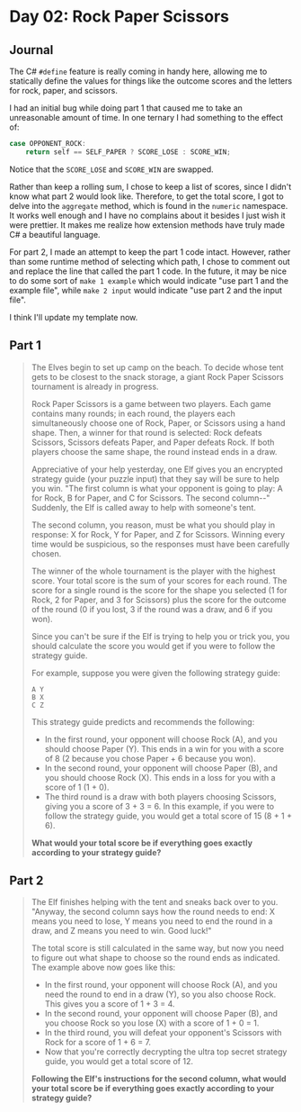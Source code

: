 # Day 02: Rock Paper Scissors

## Journal

The C# `#define` feature is really coming in handy here, allowing me to statically define the values for things like the outcome scores and the letters for rock, paper, and scissors.

I had an initial bug while doing part 1 that caused me to take an unreasonable amount of time. In one ternary I had something to the effect of:

```c++
case OPPONENT_ROCK:
    return self == SELF_PAPER ? SCORE_LOSE : SCORE_WIN;
```

Notice that the `SCORE_LOSE` and `SCORE_WIN` are swapped.

Rather than keep a rolling sum, I chose to keep a list of scores, since I didn't know what part 2 would look like. Therefore, to get the total score, I got to delve into the `aggregate` method, which is found in the `numeric` namespace. It works well enough and I have no complains about it besides I just wish it were prettier. It makes me realize how extension methods have truly made C# a beautiful language.

For part 2, I made an attempt to keep the part 1 code intact. However, rather than some runtime method of selecting which path, I chose to comment out and replace the line
that called the part 1 code.
In the future, it may be nice to do some sort of `make 1 example` which would indicate "use part 1 and the example file", while `make 2 input` would indicate
"use part 2 and the input file".

I think I'll update my template now.

## Part 1

> The Elves begin to set up camp on the beach. To decide whose tent gets to be closest to the snack storage, a giant Rock Paper Scissors tournament is already in progress.
> 
> Rock Paper Scissors is a game between two players. Each game contains many rounds; in each round, the players each simultaneously choose one of Rock, Paper, or Scissors using a hand shape. Then, a winner for that round is selected: Rock defeats Scissors, Scissors defeats Paper, and Paper defeats Rock. If both players choose the same shape, the round instead ends in a draw.
> 
> Appreciative of your help yesterday, one Elf gives you an encrypted strategy guide (your puzzle input) that they say will be sure to help you win. "The first column is what your opponent is going to play: A for Rock, B for Paper, and C for Scissors. The second column--" Suddenly, the Elf is called away to help with someone's tent.
> 
> The second column, you reason, must be what you should play in response: X for Rock, Y for Paper, and Z for Scissors. Winning every time would be suspicious, so the responses must have been carefully chosen.
> 
> The winner of the whole tournament is the player with the highest score. Your total score is the sum of your scores for each round. The score for a single round is the score for the shape you selected (1 for Rock, 2 for Paper, and 3 for Scissors) plus the score for the outcome of the round (0 if you lost, 3 if the round was a draw, and 6 if you won).
> 
> Since you can't be sure if the Elf is trying to help you or trick you, you should calculate the score you would get if you were to follow the strategy guide.
> 
> For example, suppose you were given the following strategy guide:
> 
> ```
> A Y
> B X
> C Z
> ```
> 
> This strategy guide predicts and recommends the following:
> 
> - In the first round, your opponent will choose Rock (A), and you should choose Paper (Y). This ends in a win for you with a score of 8 (2 because you chose Paper + 6 because you won).
> - In the second round, your opponent will choose Paper (B), and you should choose Rock (X). This ends in a loss for you with a score of 1 (1 + 0).
> - The third round is a draw with both players choosing Scissors, giving you a score of 3 + 3 = 6.
> In this example, if you were to follow the strategy guide, you would get a total score of 15 (8 + 1 + 6).
> 
> **What would your total score be if everything goes exactly according to your strategy guide?**

## Part 2

> The Elf finishes helping with the tent and sneaks back over to you. "Anyway, the second column says how the round needs to end: X means you need to lose, Y means you need to end the round in a draw, and Z means you need to win. Good luck!"
> 
> The total score is still calculated in the same way, but now you need to figure out what shape to choose so the round ends as indicated. The example above now goes like this:
> 
> - In the first round, your opponent will choose Rock (A), and you need the round to end in a draw (Y), so you also choose Rock. This gives you a score of 1 + 3 = 4.
> - In the second round, your opponent will choose Paper (B), and you choose Rock so you lose (X) with a score of 1 + 0 = 1.
> - In the third round, you will defeat your opponent's Scissors with Rock for a score of 1 + 6 = 7.
> - Now that you're correctly decrypting the ultra top secret strategy guide, you would get a total score of 12.
> 
> **Following the Elf's instructions for the second column, what would your total score be if everything goes exactly according to your strategy guide?**
